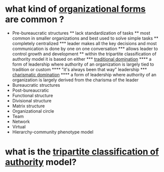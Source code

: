 # what kind of [organizational forms](https://en.wikipedia.org/wiki/Organizational_structure) are common ?
  * Pre-bureaucratic structures
    ** lack standardization of tasks
    ** most common in smaller organizations and best used to solve simple tasks
    ** completely centralized
      *** leader makes all the key decisions and most communication is done by one on one conversation
      *** allows leader to control growth and development
    ** within the tripartite classification of authority model it is based on either
      *** [traditional domination](https://en.wikipedia.org/wiki/Traditional_authority)
        **** a form of leadership where authority of an organization is largely tied to tradition or custom
        **** "it's always been that way" leadership
      *** [charismatic domination](https://en.wikipedia.org/wiki/Charismatic_authority)
        **** a form of leadership where authority of an organization is largely derived from the charisma of the leader
  * Bureaucratic structures
  * Post-bureaucratic
  * Functional structure
  * Divisional structure
  * Matrix structure
  * Organizational circle
  * Team
  * Network
  * Virtual
  * Hierarchy-community phenotype model

# what is the [tripartite classification of authority](https://en.wikipedia.org/wiki/Tripartite_classification_of_authority) model?

